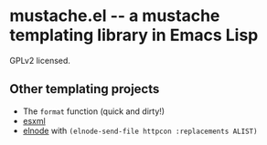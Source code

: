 # mustache.el -- a mustache templating library in Emacs Lisp

GPLv2 licensed.

## Other templating projects

* The `format` function (quick and dirty!)
* [esxml](https://github.com/tali713/esxml)
* [elnode](https://github.com/nicferrier/elnode) with `(elnode-send-file httpcon :replacements ALIST)`
